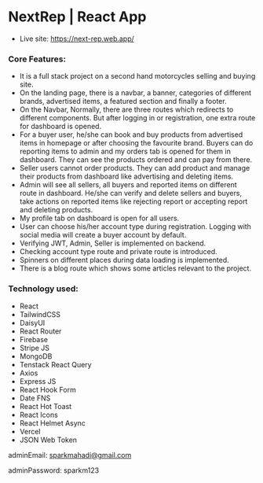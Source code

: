 # NextRep | React App

- Live site: https://next-rep.web.app/

### Core Features:
- It is a full stack project on a second hand motorcycles selling and buying site.
- On the landing page, there is a navbar, a banner, categories of different brands, advertised items, a featured section and finally a footer.
- On the Navbar, Normally, there are three routes which redirects to different components. But after logging in or registration, one extra route for dashboard is opened.
- For a buyer user, he/she can book and buy products from advertised items in homepage or after choosing the favourite brand. Buyers can do reporting items to admin and my orders tab is opened for them in dashboard. They can see the products ordered and can pay from there.
- Seller users cannot order products. They can add product and manage their products from dashboard like advertising and deleting items.
- Admin will see all sellers, all buyers and reported items on different route in dashboard. He/she can verify and delete sellers and buyers, take actions on reported items like rejecting report or accepting report and deleting products.
- My profile tab on dashboard is open for all users.
- User can choose his/her account type during registration. Logging with social media will create a buyer account by default.
- Verifying JWT, Admin, Seller is implemented on backend.
- Checking account type route and private route is introduced.
- Spinners on different places during data loading is implemented.
- There is a blog route which shows some articles relevant to the project.
### Technology used:
- React
- TailwindCSS
- DaisyUI
- React Router
- Firebase
- Stripe JS
- MongoDB
- Tenstack React Query
- Axios
- Express JS
- React Hook Form
- Date FNS
- React Hot Toast
- React Icons
- React Helmet Async
- Vercel
- JSON Web Token


adminEmail: sparkmahadi@gmail.com

adminPassword: sparkm123